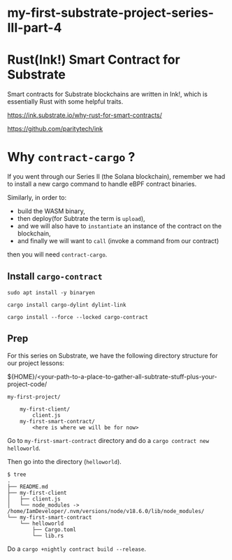 # my-first-substrate-project-series-III-part-4

# Rust(Ink!) Smart Contract for Substrate

Smart contracts for Substrate blockchains are written in Ink!, which is essentially Rust with some helpful traits.  

https://ink.substrate.io/why-rust-for-smart-contracts/  
  
https://github.com/paritytech/ink  
  
# Why ```contract-cargo``` ?  

If you went through our Series II (the Solana blockchain), remember we had to install a new cargo command to handle eBPF contract binaries.  
  
Similarly, in order to:  
- build the WASM binary,
- then deploy(for Subtrate the term is ```upload```),  
- and we will also have to ```instantiate``` an instance of the contract on the blockchain,
- and finally we will want to ```call``` (invoke a command from our contract)

then you will need ```contract-cargo```.  
  
## Install ```cargo-contract```  

```
sudo apt install -y binaryen
```
``` 
cargo install cargo-dylint dylint-link
```
```
cargo install --force --locked cargo-contract
```

## Prep

For this series on Substrate, we have the following directory structure for our project lessons:   

${HOME}/<your-path-to-a-place-to-gather-all-subtrate-stuff-plus-your-project-code/
  
    my-first-project/  
  
        my-first-client/
            client.js
        my-first-smart-contract/
            <here is where we will be for now>

Go to ```my-first-smart-contract``` directory and do a ```cargo contract new helloworld```.  
  
Then go into the directory (```helloworld```).  

```
$ tree
.
├── README.md
├── my-first-client
│   ├── client.js
│   └── node_modules -> /home/IamDeveloper/.nvm/versions/node/v18.6.0/lib/node_modules/
└── my-first-smart-contract
    └── helloworld
        ├── Cargo.toml
        └── lib.rs
```
  

Do a ```cargo +nightly contract build --release```.  
  


